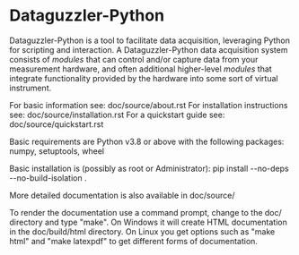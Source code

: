 Dataguzzler-Python
==================

Dataguzzler-Python is a tool to facilitate data acquisition,
leveraging Python for scripting and interaction.
A Dataguzzler-Python data acquisition system consists of *modules* that
can control and/or capture data from your measurement hardware, and
often additional higher-level *modules* that integrate functionality
provided by the hardware into some sort of virtual instrument.

For basic information see: doc/source/about.rst
For installation instructions see: doc/source/installation.rst
For a quickstart guide see: doc/source/quickstart.rst

Basic requirements are Python v3.8 or above with the following packages: numpy, setuptools, wheel

Basic installation is (possibly as root or Administrator):
    pip install --no-deps --no-build-isolation .

More detailed documentation is also available in doc/source/

To render the documentation use a command prompt, change to the
doc/ directory and type "make". On Windows it will create HTML
documentation in the doc/build/html directory. On Linux you get options
such as "make html" and "make latexpdf" to get different forms
of documentation. 
